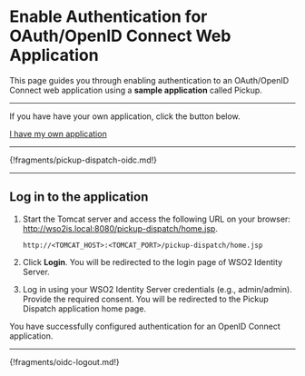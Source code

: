 # Enable Authentication for OAuth/OpenID Connect Web Application

This page guides you through enabling authentication to an OAuth/OpenID Connect web application using a **sample application** called Pickup. 

----
If you have have your own application, click the button below.

<a class="samplebtn_a" href="../../guides/authentication/regular-webapp-oidc" target="_blank" rel="nofollow noopener">I have my own application</a>

----

{!fragments/pickup-dispatch-oidc.md!}

----

## Log in to the application

1. Start the Tomcat server and access the following URL on your browser: <http://wso2is.local:8080/pickup-dispatch/home.jsp>.

	```
	http://<TOMCAT_HOST>:<TOMCAT_PORT>/pickup-dispatch/home.jsp
	```

2. Click **Login**. You will be redirected to the login page of WSO2 Identity Server. 

3. Log in using your WSO2 Identity Server credentials (e.g., admin/admin). Provide the required consent. You will be redirected to the Pickup Dispatch application home page.

You have successfully configured authentication for an OpenID Connect application.

----

{!fragments/oidc-logout.md!}





